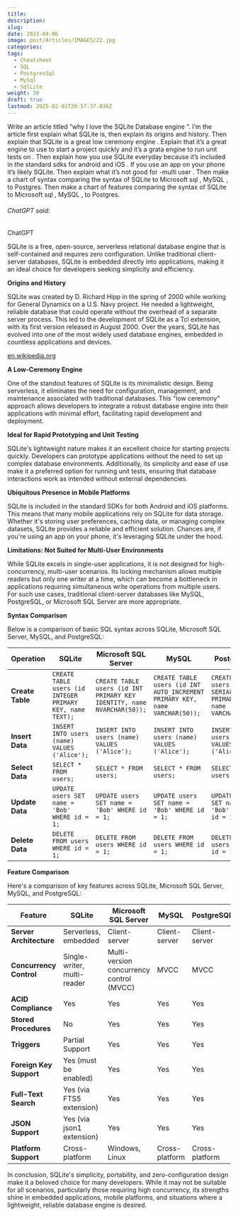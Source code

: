 ```yaml
---
title: 
description: 
slug: 
date: 2023-04-06
image: post/Articles/IMAGES/22.jpg
categories: 
tags:
  - Cheatsheet
  - SQL
  - PostgresSql
  - MySql
  - SqlLite
weight: 30
draft: true
lastmod: 2025-02-01T20:57:37.036Z
---
```

Write an article titled “why I love the SQLite Database engine “. I’m the article first explain what SQLite is, then explain its origins and history. Then explain that SQLite is a great low ceremony engine . Explain that it’s a great engine to use to start a project quickly and it’s a grata engine to run unit tests on . Then explain how you use SQLite everyday because it’s included in the standard sdks for android and iOS . If you use an app on your phone it’s likely SQLite. Then explain what it’s not good for -multi user . Then make a chart of syntax comparing the syntax of SQLite to Microsoft sql , MySQL , to Postgres. Then make a chart of features comparing the syntax of SQLite to Microsoft sql , MySQL , to Postgres.

###### ChatGPT said:

ChatGPT

SQLite is a free, open-source, serverless relational database engine that is self-contained and requires zero configuration. Unlike traditional client-server databases, SQLite is embedded directly into applications, making it an ideal choice for developers seeking simplicity and efficiency.

**Origins and History**

SQLite was created by D. Richard Hipp in the spring of 2000 while working for General Dynamics on a U.S. Navy project. He needed a lightweight, reliable database that could operate without the overhead of a separate server process. This led to the development of SQLite as a Tcl extension, with its first version released in August 2000. Over the years, SQLite has evolved into one of the most widely used database engines, embedded in countless applications and devices.

[en.wikipedia.org](https://en.wikipedia.org/wiki/SQLite)

**A Low-Ceremony Engine**

One of the standout features of SQLite is its minimalistic design. Being serverless, it eliminates the need for configuration, management, and maintenance associated with traditional databases. This "low ceremony" approach allows developers to integrate a robust database engine into their applications with minimal effort, facilitating rapid development and deployment.

**Ideal for Rapid Prototyping and Unit Testing**

SQLite's lightweight nature makes it an excellent choice for starting projects quickly. Developers can prototype applications without the need to set up complex database environments. Additionally, its simplicity and ease of use make it a preferred option for running unit tests, ensuring that database interactions work as intended without external dependencies.

**Ubiquitous Presence in Mobile Platforms**

SQLite is included in the standard SDKs for both Android and iOS platforms. This means that many mobile applications rely on SQLite for data storage. Whether it's storing user preferences, caching data, or managing complex datasets, SQLite provides a reliable and efficient solution. Chances are, if you're using an app on your phone, it's leveraging SQLite under the hood.

**Limitations: Not Suited for Multi-User Environments**

While SQLite excels in single-user applications, it is not designed for high-concurrency, multi-user scenarios. Its locking mechanism allows multiple readers but only one writer at a time, which can become a bottleneck in applications requiring simultaneous write operations from multiple users. For such use cases, traditional client-server databases like MySQL, PostgreSQL, or Microsoft SQL Server are more appropriate.

**Syntax Comparison**

Below is a comparison of basic SQL syntax across SQLite, Microsoft SQL Server, MySQL, and PostgreSQL:

| Operation        | SQLite                                                    | Microsoft SQL Server                                                   | MySQL                                                                       | PostgreSQL                                                      |
| ---------------- | --------------------------------------------------------- | ---------------------------------------------------------------------- | --------------------------------------------------------------------------- | --------------------------------------------------------------- |
| **Create Table** | `CREATE TABLE users (id INTEGER PRIMARY KEY, name TEXT);` | `CREATE TABLE users (id INT PRIMARY KEY IDENTITY, name NVARCHAR(50));` | `CREATE TABLE users (id INT AUTO_INCREMENT PRIMARY KEY, name VARCHAR(50));` | `CREATE TABLE users (id SERIAL PRIMARY KEY, name VARCHAR(50));` |
| **Insert Data**  | `INSERT INTO users (name) VALUES ('Alice');`              | `INSERT INTO users (name) VALUES ('Alice');`                           | `INSERT INTO users (name) VALUES ('Alice');`                                | `INSERT INTO users (name) VALUES ('Alice');`                    |
| **Select Data**  | `SELECT * FROM users;`                                    | `SELECT * FROM users;`                                                 | `SELECT * FROM users;`                                                      | `SELECT * FROM users;`                                          |
| **Update Data**  | `UPDATE users SET name = 'Bob' WHERE id = 1;`             | `UPDATE users SET name = 'Bob' WHERE id = 1;`                          | `UPDATE users SET name = 'Bob' WHERE id = 1;`                               | `UPDATE users SET name = 'Bob' WHERE id = 1;`                   |
| **Delete Data**  | `DELETE FROM users WHERE id = 1;`                         | `DELETE FROM users WHERE id = 1;`                                      | `DELETE FROM users WHERE id = 1;`                                           | `DELETE FROM users WHERE id = 1;`                               |

**Feature Comparison**

Here's a comparison of key features across SQLite, Microsoft SQL Server, MySQL, and PostgreSQL:

| Feature                 | SQLite                      | Microsoft SQL Server                     | MySQL          | PostgreSQL     |
| ----------------------- | --------------------------- | ---------------------------------------- | -------------- | -------------- |
| **Server Architecture** | Serverless, embedded        | Client-server                            | Client-server  | Client-server  |
| **Concurrency Control** | Single-writer, multi-reader | Multi-version concurrency control (MVCC) | MVCC           | MVCC           |
| **ACID Compliance**     | Yes                         | Yes                                      | Yes            | Yes            |
| **Stored Procedures**   | No                          | Yes                                      | Yes            | Yes            |
| **Triggers**            | Partial Support             | Yes                                      | Yes            | Yes            |
| **Foreign Key Support** | Yes (must be enabled)       | Yes                                      | Yes            | Yes            |
| **Full-Text Search**    | Yes (via FTS5 extension)    | Yes                                      | Yes            | Yes            |
| **JSON Support**        | Yes (via json1 extension)   | Yes                                      | Yes            | Yes            |
| **Platform Support**    | Cross-platform              | Windows, Linux                           | Cross-platform | Cross-platform |

In conclusion, SQLite's simplicity, portability, and zero-configuration design make it a beloved choice for many developers. While it may not be suitable for all scenarios, particularly those requiring high concurrency, its strengths shine in embedded applications, mobile platforms, and situations where a lightweight, reliable database engine is desired.
